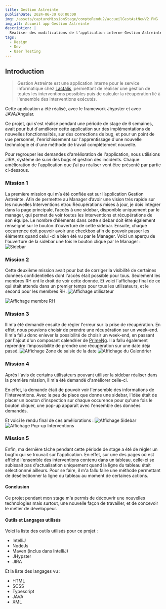 ```yaml
---
title: Gestion Astreinte 
publishDate: 2024-06-30 00:00:00
img: /assets/captureMissionStage/compteRendu2/accueilGestAstNewV2.PNG
img_alt: Accueil app Gestion Astreinte
description: |
  Réaliser des modifications de l'application interne Gestion Astreinte pour le service informatique chez Lactalis.
tags:
  - Design
  - Dev
  - User Testing
---
```


## Introduction

> Gestion Astreinte est une application interne pour le service informatique chez <a href="https://www.lactalis.com/">Lactalis</a>, permettant de réaliser une gestion de toutes les interventions possibles puis de calculer la récupération lié à l'ensemble des interventions exécutés. 

Cette application a été réalisé, avec le framework Jhypster et avec JAVA/Angular.

Ce projet, qui s'est réalisé pendant une période de stage de 6 semaines, avait pour but d'améliorer cette application sur des implémentations de nouvelles fonctionnalités, sur des corrections de bug, et pour un point de vue personnel, l'enrichissement sur l'apprentissage d'une nouvelle technologie et d'une méthode de travail complétement nouvelle.

Pour regrouper les demandes d'amélioration de l'application, nous utilisions JIRA, système de suivi des bugs et gestion des incidents.
Chaque amélioration de l'application que j'ai pu réaliser vont être présenté par partie ci-dessous.

### Mission 1

La première mission qui m’a été confiée est sur l’application Gestion Astreinte. Afin de permettre au Manager d’avoir une vision très rapide sur les nouvelles Interventions et/ou Récupérations mises à jour, je dois intégrer dans la page principale, l’accès à une sidebar, disponible uniquement par le manager, qui permet de voir toutes les interventions
et récupérations de son équipe. Le nombre d’éléments dans cette sidebar doit être également renseigné sur le bouton d’ouverture de cette sidebar. Ensuite, chaque occurrence doit pouvoir avoir une checkbox afin de pouvoir passer les éléments quand celui -ci a bien été vu par le Manager.
Voici un aperçu de l'ouverture de la sidebar une fois le bouton cliqué par le Manager :
![](/public/assets/captureMissionStage/compteRendu2/sideBarOuvertNewV2.PNG "Sidebar")


### Mission 2 

Cette deuxième mission avait pour but de corriger la visibilité de certaines données confidentielles dont l'accès était possible pour tous. Seulement les membres RH ont le droit de voir cette donnée.
Et voici l'affichage final de ce qui était attendu dans un premier temps pour tous les utilisateurs, et le second pour les membres RH.
![](/public/assets/captureMissionStage/compteRendu3/visibiliteUserDonneeConfidentiel.PNG "Affichage  utilisateur")

![](/public/assets/captureMissionStage/compteRendu3/visibiliteAdminDonneeConfidentiel.PNG "Affichage membre RH")

### Mission 3

Il m'a été demandé ensuite de régler l'erreur sur la prise de récupération. En effet, nous pouvions choisir de prendre une récupération sur un week-end. Il m'a fallu donc enlever la possibilité de choisir un week-end, en passant par l'ajout d'un composant calendrier de <a href="https://primeng.org/">PrimeNg</a>. Il a fallu également reprendre l'impossibilité de prendre une récupération sur une date déjà passé. 
![](/public/assets/captureMissionStage/compteRendu3/popup%20preCalendar.PNG "Affichage Zone de saisie de la date")
![](/public/assets/captureMissionStage/compteRendu3/popup%20Calendar.PNG "Affichage du Calendrier")

### Mission 4 

Après l'avis de certains utilisateurs pouvant utiliser la sidebar réaliser dans la première mission, il m'a été demandé d'améliorer celle-ci. 

En effet, la demande était de pouvoir voir l'ensemble des informations de l'interventions. 
Avec le peu de place que donne une sidebar, l'idée était de placer un bouton d'inspection sur chaque occurence pour qu'une fois le bouton cliquer, une pop-up apparaît avec l'ensemble des données demandés.

Et voici le rendu final de ces améliorations :
![](/public/assets/captureMissionStage/compteRendu3/sidebarComplety.PNG "Affichage Sidebar")
![](/public/assets/captureMissionStage/compteRendu3/dialogueSidebar.PNG "Affichage Pop-up Interventions")

### Mission 5 

Enfin, ma dernière tâche pendant cette période de stage a été de régler un bugfix qui se trouvait sur l'application.
En effet, sur une des pages où est affiché l'ensemble des interventions contenu dans un tableau, celle-ci se subissait pas d'actualisation uniquement quand la ligne du tableau était sélectionnné ailleurs.
Pour se faire, il m'a fallu faire une méthode permettant de desélectionner la ligne du tableau au moment de certaines actions. 

#### Conclusion

Ce projet pendant mon stage m'a permis de découvrir une nouvelles technologies mais surtout, une nouvelle façon de travailler, et de concevoir le métier de développeur. 

#### Outils et Langages utilisés
  Voici la liste des outils utilisés pour ce projet :
- IntelliJ
- NodeJs
- Maven (inclus dans IntelliJ)
- JHypster
- JIRA


Et la liste des langages vu : 
- HTML
- SCSS
- Typescript
- JAVA
- XML
